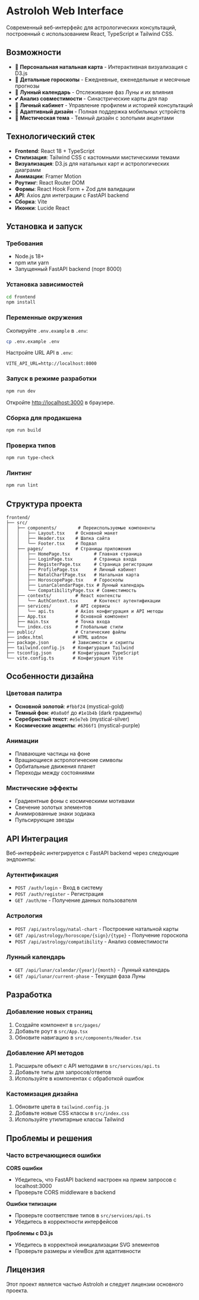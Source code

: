 # Astroloh Web Interface

Современный веб-интерфейс для астрологических консультаций, построенный с использованием React, TypeScript и Tailwind CSS.

## Возможности

- 🌟 **Персональная натальная карта** - Интерактивная визуализация с D3.js
- 🔮 **Детальные гороскопы** - Ежедневные, еженедельные и месячные прогнозы
- 🌙 **Лунный календарь** - Отслеживание фаз Луны и их влияния
- 💕 **Анализ совместимости** - Синастрические карты для пар
- 👤 **Личный кабинет** - Управление профилем и историей консультаций
- 📱 **Адаптивный дизайн** - Полная поддержка мобильных устройств
- 🎨 **Мистическая тема** - Темный дизайн с золотыми акцентами

## Технологический стек

- **Frontend**: React 18 + TypeScript
- **Стилизация**: Tailwind CSS с кастомными мистическими темами
- **Визуализация**: D3.js для натальных карт и астрологических диаграмм
- **Анимации**: Framer Motion
- **Роутинг**: React Router DOM
- **Формы**: React Hook Form + Zod для валидации
- **API**: Axios для интеграции с FastAPI backend
- **Сборка**: Vite
- **Иконки**: Lucide React

## Установка и запуск

### Требования

- Node.js 18+
- npm или yarn
- Запущенный FastAPI backend (порт 8000)

### Установка зависимостей

```bash
cd frontend
npm install
```

### Переменные окружения

Скопируйте `.env.example` в `.env`:

```bash
cp .env.example .env
```

Настройте URL API в `.env`:

```env
VITE_API_URL=http://localhost:8000
```

### Запуск в режиме разработки

```bash
npm run dev
```

Откройте [http://localhost:3000](http://localhost:3000) в браузере.

### Сборка для продакшена

```bash
npm run build
```

### Проверка типов

```bash
npm run type-check
```

### Линтинг

```bash
npm run lint
```

## Структура проекта

```
frontend/
├── src/
│   ├── components/        # Переиспользуемые компоненты
│   │   ├── Layout.tsx    # Основной макет
│   │   ├── Header.tsx    # Шапка сайта
│   │   └── Footer.tsx    # Подвал
│   ├── pages/            # Страницы приложения
│   │   ├── HomePage.tsx         # Главная страница
│   │   ├── LoginPage.tsx        # Страница входа
│   │   ├── RegisterPage.tsx     # Страница регистрации
│   │   ├── ProfilePage.tsx      # Личный кабинет
│   │   ├── NatalChartPage.tsx   # Натальная карта
│   │   ├── HoroscopePage.tsx    # Гороскопы
│   │   ├── LunarCalendarPage.tsx # Лунный календарь
│   │   └── CompatibilityPage.tsx # Совместимость
│   ├── contexts/         # React контексты
│   │   └── AuthContext.tsx      # Контекст аутентификации
│   ├── services/         # API сервисы
│   │   └── api.ts        # Axios конфигурация и API методы
│   ├── App.tsx           # Основной компонент
│   ├── main.tsx          # Точка входа
│   └── index.css         # Глобальные стили
├── public/               # Статические файлы
├── index.html           # HTML шаблон
├── package.json         # Зависимости и скрипты
├── tailwind.config.js   # Конфигурация Tailwind
├── tsconfig.json        # Конфигурация TypeScript
└── vite.config.ts       # Конфигурация Vite
```

## Особенности дизайна

### Цветовая палитра

- **Основной золотой**: `#fbbf24` (mystical-gold)
- **Темный фон**: `#0a0a0f` до `#1e1b4b` (dark градиенты)
- **Серебристый текст**: `#e5e7eb` (mystical-silver)
- **Космические акценты**: `#6366f1` (mystical-purple)

### Анимации

- Плавающие частицы на фоне
- Вращающиеся астрологические символы
- Орбитальные движения планет
- Переходы между состояниями

### Мистические эффекты

- Градиентные фоны с космическими мотивами
- Свечение золотых элементов
- Анимированные знаки зодиака
- Пульсирующие звезды

## API Интеграция

Веб-интерфейс интегрируется с FastAPI backend через следующие эндпоинты:

### Аутентификация

- `POST /auth/login` - Вход в систему
- `POST /auth/register` - Регистрация
- `GET /auth/me` - Получение данных пользователя

### Астрология

- `POST /api/astrology/natal-chart` - Построение натальной карты
- `GET /api/astrology/horoscope/{sign}/{type}` - Получение гороскопа
- `POST /api/astrology/compatibility` - Анализ совместимости

### Лунный календарь

- `GET /api/lunar/calendar/{year}/{month}` - Лунный календарь
- `GET /api/lunar/current-phase` - Текущая фаза Луны

## Разработка

### Добавление новых страниц

1. Создайте компонент в `src/pages/`
2. Добавьте роут в `src/App.tsx`
3. Обновите навигацию в `src/components/Header.tsx`

### Добавление API методов

1. Расширьте объект с API методами в `src/services/api.ts`
2. Добавьте типы для запросов/ответов
3. Используйте в компонентах с обработкой ошибок

### Кастомизация дизайна

1. Обновите цвета в `tailwind.config.js`
2. Добавьте новые CSS классы в `src/index.css`
3. Используйте утилитарные классы Tailwind

## Проблемы и решения

### Часто встречающиеся ошибки

**CORS ошибки**

- Убедитесь, что FastAPI backend настроен на прием запросов с localhost:3000
- Проверьте CORS middleware в backend

**Ошибки типизации**

- Проверьте соответствие типов в `src/services/api.ts`
- Убедитесь в корректности интерфейсов

**Проблемы с D3.js**

- Убедитесь в корректной инициализации SVG элементов
- Проверьте размеры и viewBox для адаптивности

## Лицензия

Этот проект является частью Astroloh и следует лицензии основного проекта.
